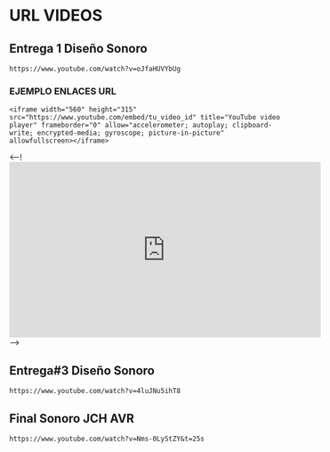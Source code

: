 # URL VIDEOS
## Entrega 1 Diseño Sonoro
	https://www.youtube.com/watch?v=oJfaHUVYbUg
 ### EJEMPLO ENLACES URL
	<iframe width="560" height="315" src="https://www.youtube.com/embed/tu_video_id" title="YouTube video player" frameborder="0" allow="accelerometer; autoplay; clipboard-write; encrypted-media; gyroscope; picture-in-picture" allowfullscreen></iframe>
<--!<iframe width="560" height="315" src="https://www.youtube.com/embed/tu_video_id" title="YouTube video player" frameborder="0" allow="accelerometer; autoplay; clipboard-write; encrypted-media; gyroscope; picture-in-picture" allowfullscreen></iframe>-->

## Entrega#3 Diseño Sonoro
	https://www.youtube.com/watch?v=4luJNu5ihT8
## Final Sonoro JCH AVR
	https://www.youtube.com/watch?v=Nms-0LyStZY&t=25s


